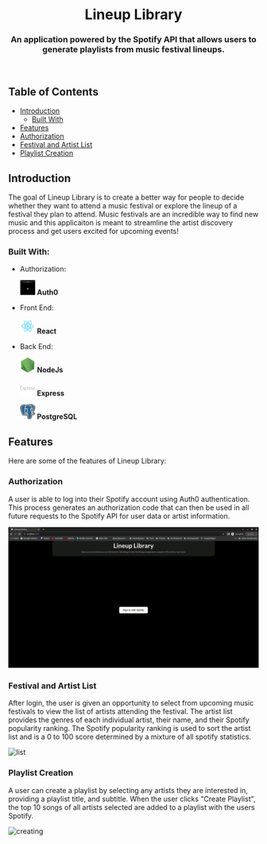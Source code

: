 <h1 align="center"> Lineup Library </h1>
<h3 align="center"> An application powered by the Spotify API that allows users to generate playlists from music festival lineups. </h3> <br>

## Table of Contents

- [Introduction](#introduction)
  - [Built With](#built-with)
 - [Features](#features)
  - [Authorization](#authorization)
  - [Festival and Artist List](#festival-and-artist-list)
  - [Playlist Creation](#playlist-creation)
  
  
## Introduction
The goal of Lineup Library is to create a better way for people to decide whether they want to attend a music festival or explore the lineup of a festival they plan to attend. Music festivals are an incredible way to find new music and this applicaiton is meant to streamline the artist discovery process and get users excited for upcoming events!

### Built With:

- Authorization: 

    <img src="https://github.com/abanderson3/Lineup-Library/blob/main/src/Auth%20LL.gif" width=30px height=30px> **Auth0**
    
- Front End:

    <img src="https://raw.githubusercontent.com/github/explore/80688e429a7d4ef2fca1e82350fe8e3517d3494d/topics/react/react.png" width=30px height=30px> **React**

- Back End:

   <img src="https://raw.githubusercontent.com/github/explore/80688e429a7d4ef2fca1e82350fe8e3517d3494d/topics/nodejs/nodejs.png" width=30px height=30px> **NodeJs**

   <img src="https://raw.githubusercontent.com/github/explore/80688e429a7d4ef2fca1e82350fe8e3517d3494d/topics/express/express.png" width=30px height=30px> **Express**

   <img src="https://raw.githubusercontent.com/github/explore/80688e429a7d4ef2fca1e82350fe8e3517d3494d/topics/postgresql/postgresql.png" width=30px height=30px> **PostgreSQL**
   
   
   
## Features

Here are some of the features of Lineup Library:

### Authorization
A user is able to log into their Spotify account using Auth0 authentication. This process generates an authorization code that can then be used in all future requests to the Spotify API for user data or artist information. 

![login](https://github.com/abanderson3/Lineup-Library/blob/027248562da0d4c06f6a07e8154ab1858deff5dd/src/Auth%20LL.gif)

### Festival and Artist List
After login, the user is given an opportunity to select from upcoming music festivals to view the list of artists attending the festival. The artist list provides the genres of each individual artist, their name, and their Spotify popularity ranking. The Spotify popularity ranking is used to sort the artist list and is a 0 to 100 score determined by a mixture of all spotify statistics. 

![list](https://github.com/abanderson3/Lineup-Library/blob/e9d9ca0bbbe60e672b37b18ad6d82a0400d79369/src/List%20LL.gif)

### Playlist Creation
A user can create a playlist by selecting any artists they are interested in, providing a playlist title, and subtitle. When the user clicks "Create Playlist", the top 10 songs of all artists selected are added to a playlist with the users Spotify. 

![creating](https://github.com/abanderson3/Lineup-Library/blob/main/src/Creating%20LL.gif)
